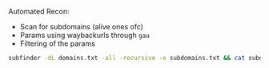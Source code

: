 Automated Recon:

- Scan for subdomains (alive ones ofc)
- Params using waybackurls through `gau`
- Filtering of the params

```sh
subfinder -dL domains.txt -all -recursive -o subdomains.txt && cat subdomains.txt && httpx -l subdomains.txt -ports 443,80,8080,8000,8888,8443 -threads 200 > alive_subdomains.txt && cat alive_subdomains.txt | gau > params.txt && cat params.txt | uro -o filterparam.txt
```
